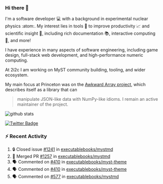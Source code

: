 ### Hi there 👋 

I'm a software developer 💻 with a background in experimental nuclear physics :atom:. My interest lies in tools :wrench: to improve productivity :chart_with_upwards_trend: and scientific insight :telescope:, including rich documentation 📚, interactive computing 🧮, and more! 

I have experience in many aspects of software engineering, including game design, full-stack web development, and high-performance numeric computing. 

At 2i2c I am working on MyST community building, tooling, and wider ecosystem. 

My main focus at Princeton was on the [Awkward Array project](awkward-array.org/), which describes itself as a library that can 
> manipulate JSON-like data with NumPy-like idioms. I remain an active maintainer of the project. 

![github stats](https://github-readme-stats.vercel.app/api?username=agoose77&show_icons=true&hide_rank=true&hide_title=true&bg_color=30,e76445,904e95&text_color=efe3ec&icon_color=efe3ec)
<!--
**agoose77/agoose77** is a ✨ _special_ ✨ repository because its `README.md` (this file) appears on your GitHub profile.

Here are some ideas to get you started:

- 🔭 I’m currently working on ...
- 🌱 I’m currently learning ...
- 👯 I’m looking to collaborate on ...
- 🤔 I’m looking for help with ...
- 💬 Ask me about ...
- 📫 How to reach me: ...
- 😄 Pronouns: ...
- ⚡ Fun fact: ...
-->

[![Twitter Badge](https://img.shields.io/twitter/follow/agoose77?style=flat-square&logo=Twitter&logoColor=white&color=cornflowerblue)](https://twitter.com/agoose77)

### :zap: Recent Activity

<!--START_SECTION:activity-->
1. 🔒 Closed issue [#1241](https://github.com/executablebooks/mystmd/issues/1241) in [executablebooks/mystmd](https://github.com/executablebooks/mystmd)
2. 🎉 Merged PR [#1257](https://github.com/executablebooks/mystmd/pull/1257) in [executablebooks/mystmd](https://github.com/executablebooks/mystmd)
3. 🗣 Commented on [#410](https://github.com/executablebooks/myst-theme/pull/410#issuecomment-2186561771) in [executablebooks/myst-theme](https://github.com/executablebooks/myst-theme)
4. 🗣 Commented on [#410](https://github.com/executablebooks/myst-theme/pull/410#issuecomment-2186299034) in [executablebooks/myst-theme](https://github.com/executablebooks/myst-theme)
5. 🗣 Commented on [#577](https://github.com/executablebooks/mystmd/pull/577#issuecomment-2186029335) in [executablebooks/mystmd](https://github.com/executablebooks/mystmd)
<!--END_SECTION:activity-->
